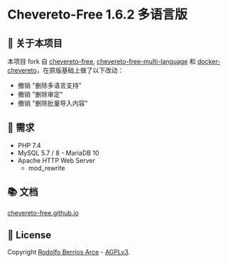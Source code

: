 # Chevereto-Free 1.6.2 多语言版

## 🦓 关于本项目

本项目 fork 自 [chevereto-free](https://github.com/rodber/chevereto-free), [chevereto-free-multi-language](https://github.com/keven1024/chevereto-free-multi-language) 和 [docker-chevereto](https://github.com/linuxserver/docker-chevereto)，在原版基础上做了以下改动：

* 撤销 "删除多语言支持"
* 撤销 "删除审定"
* 撤销 "删除批量导入内容"

## 🧐 需求

* PHP 7.4
* MySQL 5.7 / 8 - MariaDB 10
* Apache HTTP Web Server
  * mod_rewrite

## 📚 文档

[chevereto-free.github.io](https://chevereto-free.github.io)

## 📜 License

Copyright [Rodolfo Berríos Arce](http://rodolfoberrios.com) - [AGPLv3](LICENSE).
